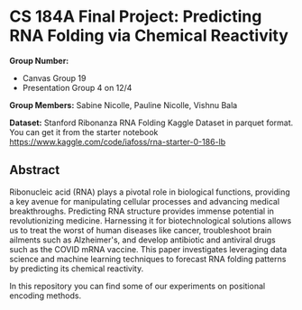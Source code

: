 # CS 184A Final Project: Predicting RNA Folding via Chemical Reactivity
**Group Number:**
- Canvas Group 19
- Presentation Group 4 on 12/4

**Group Members:** Sabine Nicolle, Pauline Nicolle, Vishnu Bala

**Dataset:**
Stanford Ribonanza RNA Folding Kaggle Dataset in parquet format.
You can get it from the starter notebook https://www.kaggle.com/code/iafoss/rna-starter-0-186-lb

## Abstract
Ribonucleic acid (RNA) plays a pivotal role in biological functions, providing a key avenue for manipulating cellular processes and advancing medical breakthroughs. Predicting RNA structure provides immense potential in revolutionizing medicine. Harnessing it for biotechnological solutions allows us to treat the worst of human diseases like cancer, troubleshoot brain ailments such as Alzheimer's, and develop antibiotic and antiviral drugs such as the COVID mRNA vaccine. This paper investigates leveraging data science and machine learning techniques to forecast RNA folding patterns by predicting its chemical reactivity.

In this repository you can find some of our experiments on positional encoding methods.
